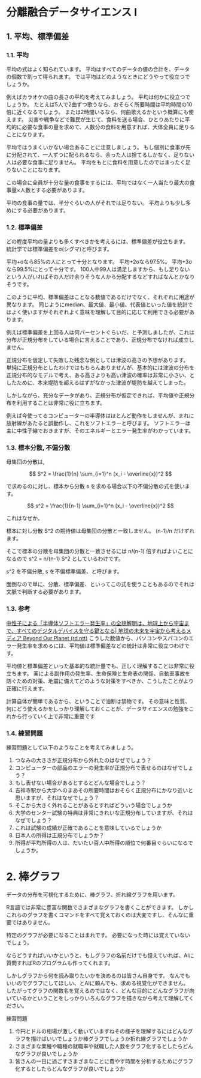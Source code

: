 # 分離融合データサイエンス I

## 1.	平均、標準偏差
### 1.1. 平均

平均の式はよく知られています。
平均はすべてのデータの値の合計を、データの個数で割って得られます。
では平均はどのようなときにどうやって役立つでしょうか。

例えばカラオケの曲の長さの平均を考えてみましょう。
平均は何かに役立つでしょうか。
たとえば5人で2曲ずつ歌うなら、おそらく所要時間は平均時間の10倍に近くなるでしょう。
または2時間いるなら、何曲歌えるかという概算にも使えます。
災害や戦争などで難民が生じて、食料を送る場合、ひとりあたりに平均的に必要な食事の量を求めて、人数分の食料を用意すれば、大体全員に足りることになります。

平均ではうまくいかない場合あることに注意しましょう。
もし個別に食事が先に分配されて、一人ずつに配られるなら、余った人は捨てるしかなく、足りない人は必要な食事に足りません。
平均をもとに食料を用意したのではまったく足りないことになります。

この場合に全員が十分な量の食事をするには、平均ではなく一人当たり最大の食事量×人数とする必要があります。

平均の食事の量では、半分ぐらいの人がそれでは足りない。
平均よりも少し多めにする必要があります。

### 1.2. 標準偏差

どの程度平均の量よりも多くすべきかを考えるには、標準偏差が役立ちます。
統計学では標準偏差をσ(シグマ)と呼びます。

平均+σなら85%の人にとって十分となります。
平均+2σなら97.5%。
平均+3σなら99.5%にとって十分です。
100人中99人は満足しますから、もし足りないという人がいればその人だけ余りそうな人から分配するなどすればなんとかなりそうです。

このように平均、標準偏差はことなる数値であるだけでなく、それぞれに用途が異なります。
同じようにmedian、最大値、最小値、代表値といった値を統計ではよく使いますがそれぞれよく意味を理解して目的に応じて利用できる必要があります。

例えば標準偏差を上回る人は何パーセントぐらいだ、と予測しましたが、これは分布が正規分布をしている場合に言えることであり、正規分布でなければ成立しません。

正規分布を仮定して失敗した残念な例としては津波の高さの予想があります。
単純に正規分布としたわけではもちろんありませんが、基本的には津波の分布を正規分布的なモデルで考え、ある高さよりも高い津波の確率は非常に小さい、としたために、本来堤防を超えるはずがなかった津波が堤防を越えてしまった。

しかしながら、充分なデータがあり、正規分布が仮定できれば、平均値や正規分布を利用することは非常に役に立ちます。

例えば今使ってるコンピューターの半導体はほとんど動作をしませんが、まれに放射線があたると誤動作し、これをソフトエラーと呼びます。
ソフトエラーは主に中性子線でおきますが、そのエネルギーとエラー発生率がわかっています。

### 1.3. 標本分散,  不偏分散

母集団の分散は,


$$ S^2 = \frac{1}{n} \sum_{i=1}^n (x_i - \overline{x})^2 $$

で求めるのに対し、標本から分散 s を求める場合以下の不偏分散の式を使います。

$$ 
s^2 = \frac{1}{n-1} \sum_{i=1}^n (x_i - \overline{x})^2
$$

これはなぜか。

標本に対し分散 S^2 の期待値は母集団の分散と一致しません。 (n-1)/n だけずれます。

そこで標本の分散を母集団の分散と一致させるには n/(n-1) 倍すればよいことになるので s^2 = n/(n-1) S^2 としているわけです。

s^2 を不偏分散,  s を不偏標準偏差、と呼びます。

面倒なので単に、分散、標準偏差、といってこの式を使うこともあるのでそれは文脈で判断する必要があります。


### 1.3. 参考

[中性子による「半導体ソフトエラー発生率」の全貌解明は、地球上から宇宙まで、すべてのデジタルデバイスを守る鍵となる| 地球の未来を宇宙から考えるメディア Beyond Our Planet (rd.ntt)](https://www.rd.ntt/se/media/article/0085.html)
こうした数値から、パソコンやスパコンのエラー発生率を求めるには、平均値は標準偏差などの統計は非常に役立つわけです。

平均値と標準偏差といった基本的な統計量でも、正しく理解することは非常に役立ちます。
薬による副作用の発生率、生命保険と生命表の関係、自動車事故を防ぐための対策、地震に備えてどのような対策をすべきか、こうしたことがより正確に行えます。

計算自体が簡単であるから、ということで油断は禁物です。
その意味と性質、何にどう使えるかをしっかり理解しておくことが、データサイエンスの勉強をこれから行っていく上で非常に重要です

### 1.4. 練習問題

練習問題として以下のようなことを考えてみましょう。

1. つなみの大きさが正規分布から外れたのはなぜでしょう？
1. コンピューターの部品のエラーの発生率が正規分布で表せるのはなぜでしょう？
1. もし表せない場合があるとするとどんな場合でしょう？
1. 吉祥寺駅から大学へのまあその所要時間はおそらく正規分布にかなり近いと思いますが、それはなぜでしょう？
1. そこから大きく外れることがあるとすればどういう場合でしょうか
1. 大学のセンター試験の特典は非常にきれいな正規分布していますが、それはなぜでしょう？
1. これは試験の成績が正確であることを意味しているでしょうか
1. 日本人の所得は正規分布でしょうか？
1. 所得が平均所得の人は、だいたい百人中所得の順位で何番目ぐらいになるでしょうか。


# 2.	棒グラフ
データの分布を可視化するために、棒グラフ、折れ線グラフを用います。

R言語では非常に豊富な関数でさまざまなグラフを書くことができます。
しかしこれらのグラフを書くコマンドをすべて覚えておくのは大変ですし、そんなに重要ではありません。

特定のグラフが必要になることはまれです。
必要になった時には覚えていないでしょう。

ならどうすればいいかというと、もしグラフの名前だけでも憶えていれば、AIに質問すればRのプログラムも作ってくれます。

しかしグラフから何を読み取りたいかを決めるのは皆さん自身です。
なんでもいいのでグラフにしてほしい、とAIに頼んでも、求める視覚化ができません。
したがってグラフの関数名を覚えるのではなく、どんな目的にどんなグラフが向いているかということをしっかりいろんなグラフを描きながら考えて理解してください。

練習問題

1. 今円とドルの相場が激しく動いていますねその様子を理解するにはどんなグラフを描けばいいでしょうか棒グラフでしょうか折れ線グラフでしょうか
1. さまざまな業種や職種の就職率や就職した人数をグラフ化するとしたらどんなグラフが良いでしょうか
1. 皆さんの一日に過ごすさまざまなことに費やす時間を分析するためにグラフ化するとしたらどんなグラフが良いでしょうか

